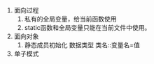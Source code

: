 1. 面向过程
    1. 私有的全局变量，给当前函数使用
    2. static函数和全局变量只能在当前文件中使用。
2. 面向对象
    1. 静态成员初始化 数据类型 类名::变量名=值
3. 单子模式